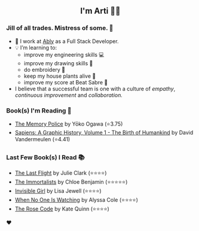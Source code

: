<div align="center">
  
  ## I'm Arti 👋🏽
  
</div>
  
### Jill of all trades. Mistress of some. 👑

- 🔭 I work at [Ably](https://ably.com) as a Full Stack Developer.
- 💡 I’m learning to:
  - improve my engineering skills 💻
  - improve my drawing skills 🎨
  - do embroidery 🧵
  - keep my house plants alive 🌱
  - improve my score at Beat Sabre 🔼
- I believe that a successful team is one with a culture of _empathy_, _continuous improvement_ and _collaboration._


### Book(s) I'm Reading 📖
<!-- GOODREADS-LIST:START -->
- [The Memory Police](https://www.goodreads.com/review/show/5060172037?utm_medium=api&utm_source=rss) by Yōko Ogawa (⭐️3.75)
- [Sapiens: A Graphic History, Volume 1 - The Birth of Humankind](https://www.goodreads.com/review/show/3771178926?utm_medium=api&utm_source=rss) by David Vandermeulen (⭐️4.41)
<!-- GOODREADS-LIST:END -->

### Last Few Book(s) I Read 📚
<!-- GOODREADS-READ-LIST:START -->
- [The Last Flight](https://www.goodreads.com/review/show/5056284231?utm_medium=api&utm_source=rss) by Julie   Clark (⭐⭐⭐⭐)
- [The Immortalists](https://www.goodreads.com/review/show/3090056169?utm_medium=api&utm_source=rss) by Chloe  Benjamin (⭐⭐⭐⭐⭐)
- [Invisible Girl](https://www.goodreads.com/review/show/3604186156?utm_medium=api&utm_source=rss) by Lisa Jewell (⭐⭐⭐⭐)
- [When No One Is Watching](https://www.goodreads.com/review/show/5006695178?utm_medium=api&utm_source=rss) by Alyssa Cole (⭐⭐⭐⭐)
- [The Rose Code](https://www.goodreads.com/review/show/4979059531?utm_medium=api&utm_source=rss) by Kate Quinn (⭐⭐⭐⭐)
<!-- GOODREADS-READ-LIST:END -->
❤️
